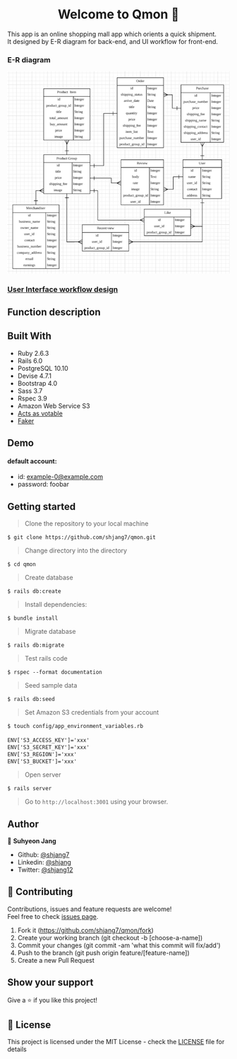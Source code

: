 <h1 align="center">Welcome to Qmon 👋</h1>

This app is an online shopping mall app which orients a quick shipment.<br />
It designed by E-R diagram for back-end, and UI workflow for front-end.

### E-R diagram
![](./docs/e_r_diagram.png)

### [User Interface workflow design](./docs/)

## Function description

## Built With
- Ruby 2.6.3
- Rails 6.0
- PostgreSQL 10.10
- Devise 4.7.1
- Bootstrap 4.0
- Sass 3.7
- Rspec 3.9
- Amazon Web Service S3
- [Acts as votable](https://github.com/ryanto/acts_as_votable/)
- [Faker](https://github.com/faker-ruby/faker)

## Demo

#### default account:
 - id: example-0@example.com
 - password: foobar

## Getting started

> Clone the repository to your local machine

```
$ git clone https://github.com/shjang7/qmon.git
```

> Change directory into the directory

```
$ cd qmon
```

> Create database

```
$ rails db:create
```

> Install dependencies:

```
$ bundle install
```

> Migrate database

```
$ rails db:migrate
```

> Test rails code

```
$ rspec --format documentation
```

> Seed sample data

```
$ rails db:seed
```

> Set Amazon S3 credentials from your account

```
$ touch config/app_environment_variables.rb

ENV['S3_ACCESS_KEY']='xxx'
ENV['S3_SECRET_KEY']='xxx'
ENV['S3_REGION']='xxx'
ENV['S3_BUCKET']='xxx'
```

> Open server

```
$ rails server
```

> Go to `http://localhost:3001` using your browser.

## Author

👤 **Suhyeon Jang**

- Github: [@shjang7](https://github.com/shjang7)
- Linkedin: [@shjang](https://www.linkedin.com/in/shjang/)
- Twitter: [@shjang12](https://twitter.com/shjang12)

## 🤝 Contributing

Contributions, issues and feature requests are welcome!<br />Feel free to check [issues page](https://github.com/shjang7/qmon/issues).

1. Fork it (https://github.com/shjang7/qmon/fork)
2. Create your working branch (git checkout -b [choose-a-name])
3. Commit your changes (git commit -am 'what this commit will fix/add')
4. Push to the branch (git push origin feature/[feature-name])
5. Create a new Pull Request

## Show your support

Give a ⭐️ if you like this project!

## 📝 License

This project is licensed under the MIT License - check the [LICENSE](./LICENSE) file for details
